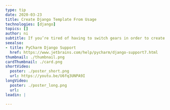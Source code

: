 ```yaml
---
type: tip
date: 2020-03-23
title: Create Django Template From Usage
technologies: [django]
topics: []
author: ni
subtitle: If you’re tired of having to switch gears in order to create template files, PyCharm will allow you to create template files on the fly when you create a class-based view.
seealso:
- title: PyCharm Django Support
  href: https://www.jetbrains.com/help/pycharm/django-support7.html
thumbnail: ./thumbnail.png
cardThumbnail: ./card.png
shortVideo:
  poster: ./poster_short.png
  url: https://youtu.be/U6fq3UNPA9I
longVideo:
  poster: ./poster_long.png
  url: 
leadin: |

---
```

